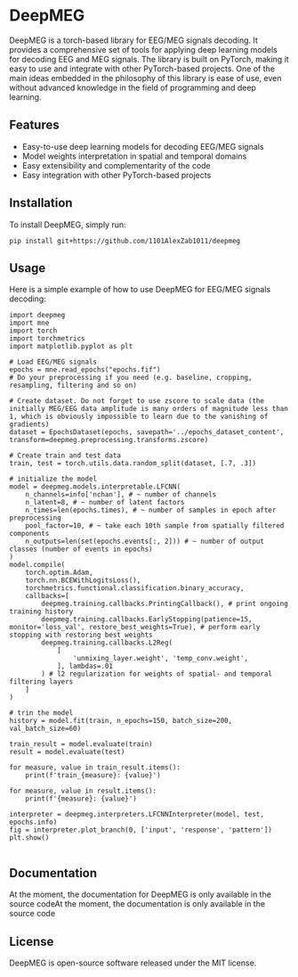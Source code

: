 # DeepMEG

DeepMEG is a torch-based library for EEG/MEG signals decoding. It provides a comprehensive set of tools for applying deep learning models for decoding EEG and MEG signals. The library is built on PyTorch, making it easy to use and integrate with other PyTorch-based projects. One of the main ideas embedded in the philosophy of this library is ease of use, even without advanced knowledge in the field of programming and deep learning.

## Features

* Easy-to-use deep learning models for decoding EEG/MEG signals
* Model weights interpretation in spatial and temporal domains
* Easy extensibility and complementarity of the code
* Easy integration with other PyTorch-based projects

## Installation

To install DeepMEG, simply run:

<pre><div class="bg-black mb-4 rounded-md"><div class="p-4 overflow-y-auto"><code class="!whitespace-pre hljs">pip install git+https://github.com/1101AlexZab1011/deepmeg
</code></div></div></pre>

## Usage

Here is a simple example of how to use DeepMEG for EEG/MEG signals decoding:

<pre><div class="bg-black mb-4 rounded-md"><div class="p-4 overflow-y-auto"><code class="!whitespace-pre hljs language-python">import deepmeg
import mne
import torch
import torchmetrics
import matplotlib.pyplot as plt

# Load EEG/MEG signals
epochs = mne.read_epochs("epochs.fif")
# Do your preprocessing if you need (e.g. baseline, cropping, resampling, filtering and so on)

# Create dataset. Do not forget to use zscore to scale data (the initially MEG/EEG data amplitude is many orders of magnitude less than 1, which is obviously impossible to learn due to the vanishing of gradients)
dataset = EpochsDataset(epochs, savepath='../epochs_dataset_content', transform=deepmeg.preprocessing.transforms.zscore)

# Create train and test data
train, test = torch.utils.data.random_split(dataset, [.7, .3])

# initialize the model
model = deepmeg.models.interpretable.LFCNN(
    n_channels=info['nchan'], # ~ number of channels
    n_latent=8, # ~ number of latent factors
    n_times=len(epochs.times), # ~ number of samples in epoch after preprocessing
    pool_factor=10, # ~ take each 10th sample from spatially filtered components
    n_outputs=len(set(epochs.events[:, 2])) # ~ number of output classes (number of events in epochs)
)
model.compile(
    torch.optim.Adam,
    torch.nn.BCEWithLogitsLoss(),
    torchmetrics.functional.classification.binary_accuracy,
    callbacks=[
        deepmeg.training.callbacks.PrintingCallback(), # print ongoing training history
        deepmeg.training.callbacks.EarlyStopping(patience=15, monitor='loss_val', restore_best_weights=True), # perform early stopping with restoring best weights
        deepmeg.training.callbacks.L2Reg(
            [
                'unmixing_layer.weight', 'temp_conv.weight',
            ], lambdas=.01
        ) # l2 regularization for weights of spatial- and temporal filtering layers
    ]
)

# trin the model
history = model.fit(train, n_epochs=150, batch_size=200, val_batch_size=60)

train_result = model.evaluate(train)
result = model.evaluate(test)

for measure, value in train_result.items():
    print(f'train_{measure}: {value}')

for measure, value in result.items():
    print(f'{measure}: {value}')

interpreter = deepmeg.interpreters.LFCNNInterpreter(model, test, epochs.info)
fig = interpreter.plot_branch(0, ['input', 'response', 'pattern'])
plt.show()

</code></div></div></pre>

## Documentation

At the moment, the documentation for DeepMEG is only available in the source codeAt the moment, the documentation is only available in the source code

## License

DeepMEG is open-source software released under the MIT license.
